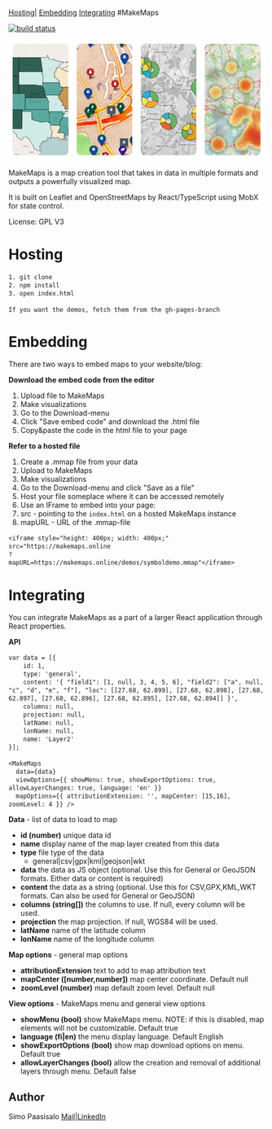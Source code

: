 [Hosting](#hosting)|
[Embedding](#embedding)
[Integrating](#integrating)
#MakeMaps

 [![build status](https://travis-ci.org/simopaasisalo/MakeMaps.svg?branch=master)](http://travis-ci.org/simopaasisalo/MakeMaps)

![alt text](https://github.com/simopaasisalo/MakeMaps/blob/master/misc/map_preview.png "Map previews")



MakeMaps is a map creation tool that takes in data in multiple formats and outputs a powerfully visualized map.

It is built on Leaflet and OpenStreetMaps by React/TypeScript using MobX for state control.


License: GPL V3

Hosting
=======
```
1. git clone
2. npm install
3. open index.html

If you want the demos, fetch them from the gh-pages-branch
```

Embedding
=========
There are two ways to embed maps to your website/blog:

**Download the embed code from the editor**

1. Upload file to MakeMaps
2. Make visualizations
3. Go to the Download-menu
4. Click "Save embed code" and download the .html file
5. Copy&paste the code in the html file to your page

**Refer to a hosted file**

1. Create a .mmap file from your data
  1. Upload to MakeMaps
  2. Make visualizations
  2. Go to the Download-menu and click "Save as a file"
2. Host your file someplace where it can be accessed remotely
3. Use an IFrame to embed into your page:
  1. src - pointing to the `index.html` on a hosted MakeMaps instance
  2. mapURL - URL of the .mmap-file
```
<iframe style="height: 400px; width: 400px;"
src="https://makemaps.online
?
mapURL=https://makemaps.online/demos/symboldemo.mmap"</iframe>
```

Integrating
===========

You can integrate MakeMaps as a part of a larger React application through React properties.

**API**

```
var data = [{
    id: 1,
    type: 'general',
    content: '{ "field1": [1, null, 3, 4, 5, 6], "field2": ["a", null, "c", "d", "e", "f"], "loc": [[27.68, 62.899], [27.68, 62.898], [27.68, 62.897], [27.68, 62.896], [27.68, 62.895], [27.68, 62.894]] }',
    columns: null,
    projection: null,
    latName: null,
    lonName: null,
    name: 'Layer2'
}];

<MakeMaps
  data={data}
  viewOptions={{ showMenu: true, showExportOptions: true, allowLayerChanges: true, language: 'en' }}
  mapOptions={{ attributionExtension: '', mapCenter: [15,16], zoomLevel: 4 }} />

```

**Data** - list of data to load to map
- **id (number)** unique data id
- **name** display name of the map layer created from this data
- **type** file type of the data
  - general|csv|gpx|kml|geojson|wkt
- **data** the data as JS object (optional. Use this for General or GeoJSON formats. Either data or content is required)
- **content** the data as a string (optional. Use this for CSV,GPX,KML,WKT formats. Can also be used for General or GeoJSON)
- **columns (string[])** the columns to use. If null, every column will be used.
- **projection** the map projection. If null, WGS84 will be used.
- **latName** name of the latitude column
- **lonName** name of the longitude column

**Map options** - general map options
- **attributionExtension** text to add to map attribution text
- **mapCenter ([number,number])** map center coordinate. Default null
- **zoomLevel (number)** map default zoom level. Default null

**View options** - MakeMaps menu and general view options
- **showMenu (bool)** show MakeMaps menu. NOTE: if this is disabled, map elements will not be customizable. Default true
- **language (fi|en)** the menu display language. Default English
- **showExportOptions (bool)** show map download options on menu. Default true
- **allowLayerChanges (bool)** allow the creation and removal of additional layers through menu. Default false



Author
-----
Simo Paasisalo [Mail](mailto:simopaasisalo@fastmail.com)|[LinkedIn](https://linkedin.com/in/simopaasisalo)
